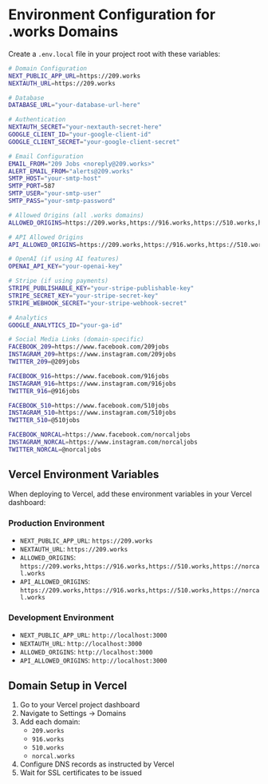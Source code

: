 # Environment Configuration for .works Domains

Create a `.env.local` file in your project root with these variables:

```bash
# Domain Configuration
NEXT_PUBLIC_APP_URL=https://209.works
NEXTAUTH_URL=https://209.works

# Database
DATABASE_URL="your-database-url-here"

# Authentication
NEXTAUTH_SECRET="your-nextauth-secret-here"
GOOGLE_CLIENT_ID="your-google-client-id"
GOOGLE_CLIENT_SECRET="your-google-client-secret"

# Email Configuration
EMAIL_FROM="209 Jobs <noreply@209.works>"
ALERT_EMAIL_FROM="alerts@209.works"
SMTP_HOST="your-smtp-host"
SMTP_PORT=587
SMTP_USER="your-smtp-user"
SMTP_PASS="your-smtp-password"

# Allowed Origins (all .works domains)
ALLOWED_ORIGINS=https://209.works,https://916.works,https://510.works,https://norcal.works

# API Allowed Origins
API_ALLOWED_ORIGINS=https://209.works,https://916.works,https://510.works,https://norcal.works

# OpenAI (if using AI features)
OPENAI_API_KEY="your-openai-key"

# Stripe (if using payments)
STRIPE_PUBLISHABLE_KEY="your-stripe-publishable-key"
STRIPE_SECRET_KEY="your-stripe-secret-key"
STRIPE_WEBHOOK_SECRET="your-stripe-webhook-secret"

# Analytics
GOOGLE_ANALYTICS_ID="your-ga-id"

# Social Media Links (domain-specific)
FACEBOOK_209=https://www.facebook.com/209jobs
INSTAGRAM_209=https://www.instagram.com/209jobs
TWITTER_209=@209jobs

FACEBOOK_916=https://www.facebook.com/916jobs
INSTAGRAM_916=https://www.instagram.com/916jobs
TWITTER_916=@916jobs

FACEBOOK_510=https://www.facebook.com/510jobs
INSTAGRAM_510=https://www.instagram.com/510jobs
TWITTER_510=@510jobs

FACEBOOK_NORCAL=https://www.facebook.com/norcaljobs
INSTAGRAM_NORCAL=https://www.instagram.com/norcaljobs
TWITTER_NORCAL=@norcaljobs
```

## Vercel Environment Variables

When deploying to Vercel, add these environment variables in your Vercel dashboard:

### Production Environment

- `NEXT_PUBLIC_APP_URL`: `https://209.works`
- `NEXTAUTH_URL`: `https://209.works`
- `ALLOWED_ORIGINS`: `https://209.works,https://916.works,https://510.works,https://norcal.works`
- `API_ALLOWED_ORIGINS`: `https://209.works,https://916.works,https://510.works,https://norcal.works`

### Development Environment

- `NEXT_PUBLIC_APP_URL`: `http://localhost:3000`
- `NEXTAUTH_URL`: `http://localhost:3000`
- `ALLOWED_ORIGINS`: `http://localhost:3000`
- `API_ALLOWED_ORIGINS`: `http://localhost:3000`

## Domain Setup in Vercel

1. Go to your Vercel project dashboard
2. Navigate to Settings → Domains
3. Add each domain:
   - `209.works`
   - `916.works`
   - `510.works`
   - `norcal.works`
4. Configure DNS records as instructed by Vercel
5. Wait for SSL certificates to be issued
